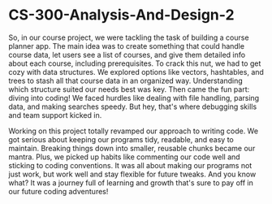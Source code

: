 # CS-300-Analysis-And-Design-2
So, in our course project, we were tackling the task of building a course planner app. The main idea was to create something that could handle course data, let users see a list of courses, and give them detailed info about each course, including prerequisites. To crack this nut, we had to get cozy with data structures. We explored options like vectors, hashtables, and trees to stash all that course data in an organized way. Understanding which structure suited our needs best was key. Then came the fun part: diving into coding! We faced hurdles like dealing with file handling, parsing data, and making searches speedy. But hey, that's where debugging skills and team support kicked in.

Working on this project totally revamped our approach to writing code. We got serious about keeping our programs tidy, readable, and easy to maintain. Breaking things down into smaller, reusable chunks became our mantra. Plus, we picked up habits like commenting our code well and sticking to coding conventions. It was all about making our programs not just work, but work well and stay flexible for future tweaks. And you know what? It was a journey full of learning and growth that's sure to pay off in our future coding adventures!
